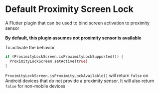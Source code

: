 # Default Proximity Screen Lock
A Flutter plugin that can be used to bind screen activation to proximity sensor

**By default, this plugin assumes not proximity sensor is available**

To activate the behavior

```dart
if (ProximityLockScreen.isProximityLockSupported()) {
  ProximityLockScreen.setActive(true)
}
```

`ProximityLockScreen.isProximityLockAvailable()` will return `false` on Android devices that do not provide a proximity sensor.
It will also return `false` for non-mobile devices